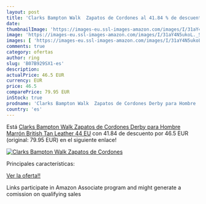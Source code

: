 ```yaml
---
layout: post
title: 'Clarks Bampton Walk  Zapatos de Cordones al 41.84 % de descuento'
date: 
thumbnailImage: 'https://images-eu.ssl-images-amazon.com/images/I/31aY4N5ukoL._SL200_.jpg'
image: 'https://images-eu.ssl-images-amazon.com/images/I/31aY4N5ukoL._SL200_.jpg'
images: [ 'https://images-eu.ssl-images-amazon.com/images/I/31aY4N5ukoL._SL200_.jpg' ]
comments: true
category: ofertas
author: ring
slug: 'B07B929SX1-es'
description:
actualPrice: 46.5 EUR
currency: EUR
price: 46.5
comparePrice: 79.95 EUR
inStock: true
prodname: 'Clarks Bampton Walk  Zapatos de Cordones Derby para Hombre  Marrón  British Tan Leather   44 EU'
country: 'es'
---
```


Está [Clarks Bampton Walk  Zapatos de Cordones Derby para Hombre  Marrón  British Tan Leather   44 EU](https://www.amazon.es/dp/B07B929SX1/?tag=tolees-21) con 41.84 de descuento por 46.5 EUR (original: 79.95 EUR) en el siguiente enlace!

[![Clarks Bampton Walk  Zapatos de Cordones](https://images-eu.ssl-images-amazon.com/images/I/31aY4N5ukoL._SL200_.jpg)](https://www.amazon.es/dp/B07B929SX1/?tag=tolees-21)

Principales características:


[Ver la oferta!!](https://www.amazon.es/dp/B07B929SX1/?tag=tolees-21)

Links participate in Amazon Associate program and might generate a comission on qualifying sales



